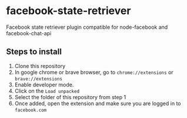 # facebook-state-retriever
Facebook state retriever plugin compatible for node-facebook and facebook-chat-api
## Steps to install
1. Clone this repository
2. In google chrome or brave browser, go to `chrome://extensions` or `brave://extensions`
3. Enable developer mode.
4. Click on the `Load unpacked`
5. Select the folder of this repository from step 1
6. Once added, open the extension and make sure you are logged in to `facebook.com`
